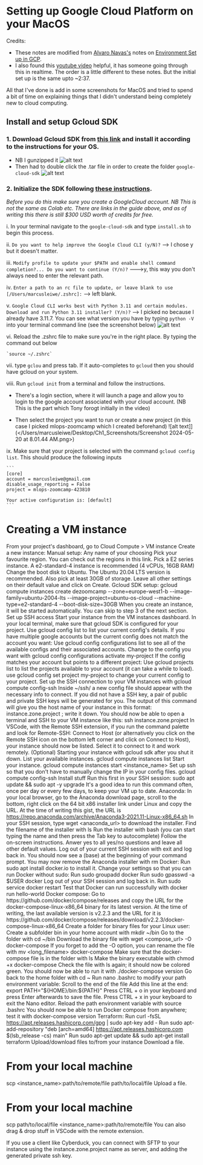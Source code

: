 # Setting up Google Cloud Platform on your MacOS
Credits: 
* These notes are modified from [Alvaro Navas's](https://gist.github.com/ziritrion) notes on [Environment Set up in GCP](https://gist.github.com/ziritrion/3214aa570e15ae09bf72c4587cb9d686).
* I also found this [youtube video](https://www.youtube.com/watch?v=3wPl-AnegI4) helpful, it has someone going through this in realtime. The order is a little different to these notes. But the initial set up is the same upto ~2:37.

All that I've done is add in some screenshots for MacOS and tried to spend a bit of time on explaining things that I didn't understand being completely new to cloud computing.

## Install and setup Gcloud SDK
### 1. Download Gcloud SDK from [this link](https://cloud.google.com/sdk/docs/install) and install it according to the instructions for your OS.
* NB I gunzipped it 
![alt text](<Screenshot 2024-05-19 at 5.59.33 PM.png>)
* Then had to double click the .tar file in order to create the folder `google-cloud-sdk`
![alt text](<Screenshot 2024-05-19 at 6.05.16 PM.png>)

### 2. Initialize the SDK following [these instructions](https://cloud.google.com/sdk/docs/quickstart).

*Before you do this make sure you create a GoogleCloud account. NB This is not the same as Colab etc. There are links in the guide above, and as of writing this there is still $300 USD worth of credits for free.*

i. In your terminal navigate to the `google-cloud-sdk` and type `install.sh` to begin this process.

ii. `Do you want to help improve the Google Cloud CLI (y/N)?` --> I chose y but it doesn't matter.

iii. `Modify profile to update your $PATH and enable shell command completion?... Do you want to continue (Y/n)?` --->y, this way you don't always need to enter the relevant path.

iv. `Enter a path to an rc file to update, or leave blank to use [/Users/marcusleiwe/.zshrc]:` --> left blank.

v. `Google Cloud CLI works best with Python 3.11 and certain modules. Download and run Python 3.11 installer? (Y/n)?` --> I picked no because I already have 3.11.7.
You can see what version you have by typing `python -V` into your terminal command line (see the screenshot below)
![alt text](<Screenshot 2024-05-19 at 9.10.08 PM.png>)

vi. Reload the .zshrc file to make sure you're in the right place. By typing the command out below

    `source ~/.zshrc`

vii. type `gclou` and press tab. If it auto-completes to `gcloud` then you should have gcloud on your system.

viii. Run `gcloud init` from a terminal and follow the instructions.

* There's a login section, where it will launch a page and allow you to login to the google account associated with your cloud account. (NB This is the part which Tony forogt initially in the video)

* Then select the project you want to run or create a new project (in this case I picked mlops-zoomcamp which I created beforehand)
![alt text]](</Users/marcusleiwe/Desktop/Ch1_Screenshots/Screenshot 2024-05-20 at 8.01.44 AM.png>)

ix. Make sure that your project is selected with the command `gcloud config list`.
This should produce the following inputs

    ```
    [core]
    account = marcusleiwe@gmail.com
    disable_usage_reporting = False
    project = mlops-zoomcamp-423810

    Your active configuration is: [default]
    ```


# Creating a VM instance
From your project's dashboard, go to Cloud Compute > VM instance
Create a new instance:
Manual setup:
Any name of your choosing
Pick your favourite region. You can check out the regions in this link.
Pick a E2 series instance. A e2-standard-4 instance is recommended (4 vCPUs, 16GB RAM)
Change the boot disk to Ubuntu. The Ubuntu 20.04 LTS version is recommended. Also pick at least 30GB of storage.
Leave all other settings on their default value and click on Create.
Gcloud SDK setup:
gcloud compute instances create dezoomcamp --zone=europe-west1-b --image-family=ubuntu-2004-lts --image-project=ubuntu-os-cloud --machine-type=e2-standard-4 --boot-disk-size=30GB
When you create an instance, it will be started automatically. You can skip to step 3 of the next section.
Set up SSH access
Start your instance from the VM instances dashboard.
In your local terminal, make sure that gcloud SDK is configured for your project. Use gcloud config list to list your current config's details.
If you have multiple google accounts but the current config does not match the account you want:
Use gcloud config configurations list to see all of the available configs and their associated accounts.
Change to the config you want with gcloud config configurations activate my-project
If the config matches your account but points to a different project:
Use gcloud projects list to list the projects available to your account (it can take a while to load).
use gcloud config set project my-project to change your current config to your project.
Set up the SSH connection to your VM instances with gcloud compute config-ssh
Inside ~/ssh/ a new config file should appear with the necessary info to connect.
If you did not have a SSH key, a pair of public and private SSH keys will be generated for you.
The output of this command will give you the host name of your instance in this format: instance.zone.project ; write it down.
You should now be able to open a terminal and SSH to your VM instance like this:
ssh instance.zone.project
In VSCode, with the Remote SSH extension, if you run the command palette and look for Remote-SSH: Connect to Host (or alternatively you click on the Remote SSH icon on the bottom left corner and click on Connect to Host), your instance should now be listed. Select it to connect to it and work remotely.
(Optional) Starting your instance with gcloud sdk after you shut it down.
List your available instances.
gcloud compute instances list
Start your instance.
gcloud compute instances start <instance_name>
Set up ssh so that you don't have to manually change the IP in your config files.
gcloud compute config-ssh
Install stuff
Run this first in your SSH session: sudo apt update && sudo apt -y upgrade
It's a good idea to run this command often, once per day or every few days, to keep your VM up to date.
Anaconda:
In your local browser, go to the Anaconda download page, scroll to the bottom, right click on the 64 bit x86 installer link under Linux and copy the URL.
At the time of writing this gist, the URL is https://repo.anaconda.com/archive/Anaconda3-2021.11-Linux-x86_64.sh
In your SSH session, type wget <anaconda_url> to download the installer.
Find the filename of the installer with ls
Run the installer with bash <filename> (you can start typing the name and then press the Tab key to autocomplete)
Follow the on-screen instructions. Anwer yes to all yes/no questions and leave all other default values.
Log out of your current SSH session with exit and log back in. You should now see a (base) at the beginning of your command prompt.
You may now remove the Anaconda installer with rm <filename>
Docker:
Run sudo apt install docker.io to install it.
Change your settings so that you can run Docker without sudo:
Run sudo groupadd docker
Run sudo gpasswd -a $USER docker
Log out of your SSH session and log back in.
Run sudo service docker restart
Test that Docker can run successfully with docker run hello-world
Docker compose:
Go to https://github.com/docker/compose/releases and copy the URL for the docker-compose-linux-x86_64 binary for its latest version.
At the time of writing, the last available version is v2.2.3 and the URL for it is https://github.com/docker/compose/releases/download/v2.2.3/docker-compose-linux-x86_64
Create a folder for binary files for your Linux user:
Create a subfolder bin in your home account with mkdir ~/bin
Go to the folder with cd ~/bin
Download the binary file with wget <compose_url> -O docker-compose
If you forget to add the -O option, you can rename the file with mv <long_filename> docker-compose
Make sure that the docker-compose file is in the folder with ls
Make the binary executable with chmod +x docker-compose
Check the file with ls again; it should now be colored green. You should now be able to run it with ./docker-compose version
Go back to the home folder with cd ~
Run nano .bashrc to modify your path environment variable:
Scroll to the end of the file
Add this line at the end:
export PATH="${HOME}/bin:${PATH}"
Press CTRL + o in your keyboard and press Enter afterwards to save the file.
Press CTRL + x in your keyboard to exit the Nano editor.
Reload the path environment variable with source .bashrc
You should now be able to run Docker compose from anywhere; test it with docker-compose version
Terraform:
Run curl -fsSL https://apt.releases.hashicorp.com/gpg | sudo apt-key add -
Run sudo apt-add-repository "deb [arch=amd64] https://apt.releases.hashicorp.com $(lsb_release -cs) main"
Run sudo apt-get update && sudo apt-get install terraform
Upload/download files to/from your instance
Download a file.

# From your local machine
scp <instance_name>:path/to/remote/file path/to/local/file
Upload a file.

# From your local machine
scp path/to/local/file <instance_name>:path/to/remote/file
You can also drag & drop stuff in VSCode with the remote extension.

If you use a client like Cyberduck, you can connect with SFTP to your instance using the instance.zone.project name as server, and adding the generated private ssh key.